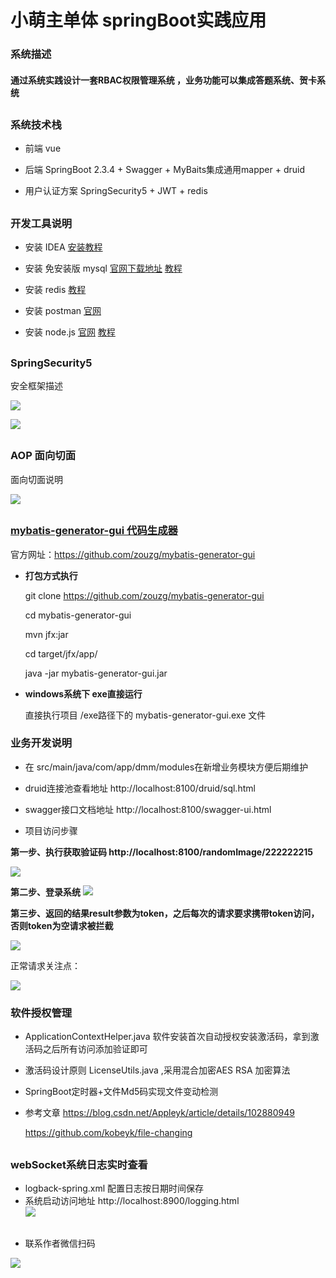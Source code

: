 
# 小萌主单体 springBoot实践应用
### 系统描述
#### 通过系统实践设计一套RBAC权限管理系统 ，业务功能可以集成答题系统、贺卡系统
##
### 系统技术栈
* 前端 vue
* 后端 SpringBoot 2.3.4 + Swagger  + MyBaits集成通用mapper  +    druid

* 用户认证方案  SpringSecurity5 + JWT + redis
##
### 开发工具说明
* 安装 IDEA  [安装教程](https://www.jb51.net/article/186186.htm)

* 安装 免安装版 mysql  [官网下载地址](https://dev.mysql.com/downloads/mysql/)    [教程](https://www.cnblogs.com/winton-nfs/p/11524007.html)

* 安装 redis [教程](https://www.redis.net.cn/tutorial/3503.html)
  
* 安装 postman [官网](https://www.postman.com/downloads/)

* 安装 node.js [官网](https://nodejs.org/en/)   [教程](https://blog.csdn.net/muzidigbig/article/details/80493880)
##

### SpringSecurity5

安全框架描述

![](./src/main/resources/markdown/security-1.png)


![](./src/main/resources/markdown/security-2.png)
##

### AOP 面向切面
面向切面说明

![](./src/main/resources/markdown/AOP.png)

##

### [mybatis-generator-gui 代码生成器](https://github.com/zouzg/mybatis-generator-gui)

官方网址：https://github.com/zouzg/mybatis-generator-gui

* **打包方式执行**

     git clone https://github.com/zouzg/mybatis-generator-gui

     cd mybatis-generator-gui

     mvn jfx:jar

     cd target/jfx/app/

     java -jar mybatis-generator-gui.jar

* **windows系统下 exe直接运行**


     直接执行项目 /exe路径下的 mybatis-generator-gui.exe 文件

### 业务开发说明

* 在 src/main/java/com/app/dmm/modules在新增业务模块方便后期维护
* druid连接池查看地址 http://localhost:8100/druid/sql.html
* swagger接口文档地址 http://localhost:8100/swagger-ui.html

* 项目访问步骤

**第一步、执行获取验证码 http://localhost:8100/randomImage/222222215**

![](./src/main/resources/markdown/验证码请求.jpg)

**第二步、登录系统** 
![](./src/main/resources/markdown/系统登录.jpg)


**第三步、返回的结果result参数为token，之后每次的请求要求携带token访问，否则token为空请求被拦截**

![](./src/main/resources/markdown/请求被拦截.jpg)

正常请求关注点：

![](./src/main/resources/markdown/正常请求.jpg)

### 软件授权管理

* ApplicationContextHelper.java 软件安装首次自动授权安装激活码，拿到激活码之后所有访问添加验证即可
* 激活码设计原则  LicenseUtils.java  ,采用混合加密AES RSA 加密算法
* SpringBoot定时器+文件Md5码实现文件变动检测 
* 参考文章
  https://blog.csdn.net/Appleyk/article/details/102880949 
  
  https://github.com/kobeyk/file-changing
##

###  webSocket系统日志实时查看

* logback-spring.xml 配置日志按日期时间保存
* 系统启动访问地址   http://localhost:8900/logging.html  
![](./src/main/resources/markdown/logging.jpg)
##

* 联系作者微信扫码



![](./src/main/resources/markdown/名片.png)


